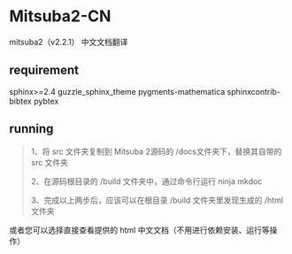 # Mitsuba2-CN
mitsuba2（v2.2.1） 中文文档翻译

## requirement

sphinx>=2.4
guzzle_sphinx_theme
pygments-mathematica
sphinxcontrib-bibtex
pybtex

## running

> 1、将 src 文件夹复制到 Mitsuba 2源码的 /docs文件夹下，替换其自带的 src 文件夹
>
> 2、在源码根目录的 /build 文件夹中，通过命令行运行 ninja mkdoc
>
> 3、完成以上两步后，应该可以在根目录 /build 文件夹里发现生成的 /html 文件夹

或者您可以选择直接查看提供的 html 中文文档（不用进行依赖安装、运行等操作）
